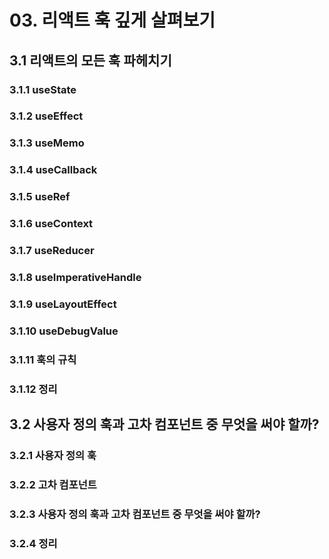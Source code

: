 # 03. 리액트 훅 깊게 살펴보기
## 3.1 리액트의 모든 훅 파헤치기
### 3.1.1 useState
### 3.1.2 useEffect
### 3.1.3 useMemo
### 3.1.4 useCallback
### 3.1.5 useRef
### 3.1.6 useContext
### 3.1.7 useReducer
### 3.1.8 useImperativeHandle
### 3.1.9 useLayoutEffect
### 3.1.10 useDebugValue
### 3.1.11 훅의 규칙
### 3.1.12 정리
## 3.2 사용자 정의 훅과 고차 컴포넌트 중 무엇을 써야 할까?
### 3.2.1 사용자 정의 훅
### 3.2.2 고차 컴포넌트
### 3.2.3 사용자 정의 훅과 고차 컴포넌트 중 무엇을 써야 할까?
### 3.2.4 정리

